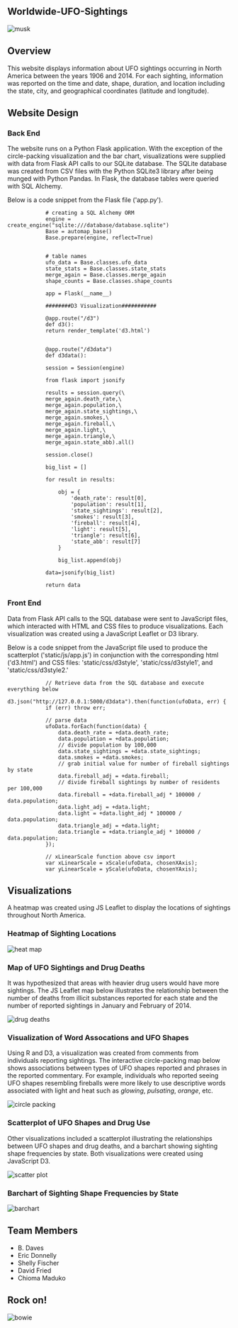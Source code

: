 ## Worldwide-UFO-Sightings

![musk](images/musk.jpg)

## Overview
This website displays information about UFO sightings occurring in North America between the years 1906 and 2014. For each sighting, information was reported on the time and date, shape, duration, and location including the state, city, and geographical coordinates (latitude and longitude).

## Website Design

### Back End
The website runs on a Python Flask application. With the exception of the circle-packing visualization and the bar chart, visualizations were supplied with data from Flask API calls to our SQLite database. The SQLite database was created from CSV files with the Python SQLite3 library after being munged with Python Pandas. In Flask, the database tables were queried with SQL Alchemy.

Below is a code snippet from the Flask file ('app.py').

                # creating a SQL Alchemy ORM
                engine = create_engine("sqlite:///database/database.sqlite")
                Base = automap_base()
                Base.prepare(engine, reflect=True)


                # table names
                ufo_data = Base.classes.ufo_data
                state_stats = Base.classes.state_stats
                merge_again = Base.classes.merge_again
                shape_counts = Base.classes.shape_counts

                app = Flask(__name__)

                ########D3 Visualization###########

                @app.route("/d3")
                def d3():
                return render_template('d3.html')


                @app.route("/d3data")
                def d3data():

                session = Session(engine)

                from flask import jsonify

                results = session.query(\
                merge_again.death_rate,\
                merge_again.population,\
                merge_again.state_sightings,\
                merge_again.smokes,\
                merge_again.fireball,\
                merge_again.light,\
                merge_again.triangle,\
                merge_again.state_abb).all()

                session.close()

                big_list = []

                for result in results:

                    obj = {
                        'death_rate': result[0],
                        'population': result[1],
                        'state_sightings': result[2],
                        'smokes': result[3],
                        'fireball': result[4],
                        'light': result[5],
                        'triangle': result[6],
                        'state_abb': result[7]
                    }
                    
                    big_list.append(obj)

                data=jsonify(big_list)

                return data


### Front End
Data from Flask API calls to the SQL database were sent to JavaScript files, which interacted with HTML and CSS files to produce visualizations. Each visualization was created using a JavaScript Leaflet or D3 library.

Below is a code snippet from the JavaScript file used to produce the scatterplot ('static/js/app.js') in conjunction with the corresponding html ('d3.html') and CSS files: 'static/css/d3style', 'static/css/d3style1', and 'static/css/d3style2.'

                // Retrieve data from the SQL database and execute everything below
                d3.json("http://127.0.0.1:5000/d3data").then(function(ufoData, err) {
                if (err) throw err;

                // parse data
                ufoData.forEach(function(data) {
                    data.death_rate = +data.death_rate;
                    data.population = +data.population;
                    // divide population by 100,000
                    data.state_sightings = +data.state_sightings;
                    data.smokes = +data.smokes;
                    // grab initial value for number of fireball sightings by state
                    data.fireball_adj = +data.fireball; 
                    // divide fireball sightings by number of residents per 100,000
                    data.fireball = +data.fireball_adj * 100000 / data.population;
                    data.light_adj = +data.light;
                    data.light = +data.light_adj * 100000 / data.population;
                    data.triangle_adj = +data.light;
                    data.triangle = +data.triangle_adj * 100000 / data.population;
                });

                // xLinearScale function above csv import
                var xLinearScale = xScale(ufoData, chosenXAxis);
                var yLinearScale = yScale(ufoData, chosenYAxis);


## Visualizations

A heatmap was created using JS Leaflet to display the locations of sightings throughout North America.

### Heatmap of Sighting Locations

![heat map](images/heat_map.jpg)


### Map of UFO Sightings and Drug Deaths

It was hypothesized that areas with heavier drug users would have more sightings. The JS Leaflet map below illustrates the relationship between the number of deaths from illicit substances reported for each state and the number of reported sightings in January and February of 2014.

![drug deaths](images/drug_deaths.png)


### Visualization of Word Assocations and UFO Shapes

Using R and D3, a visualization was created from comments from individuals reporting sightings. The interactive circle-packing map below shows associations between types of UFO shapes reported and phrases in the reported commentary. For example, individuals who reported seeing UFO shapes resembling fireballs were more likely to use descriptive words associated with light and heat such as *glowing*, *pulsating*, *orange*, etc.

![circle packing](images/circle_packing.png)

### Scatterplot of UFO Shapes and Drug Use

Other visualizations included a scatterplot illustrating the relationships between UFO shapes and drug deaths, and a barchart showing sighting shape frequencies by state. Both visualizations were created using JavaScript D3.

![scatter plot](images/scatter_plot.png)

### Barchart of Sighting Shape Frequencies by State

![barchart](images/bar_chart.png)


## Team Members

- B. Daves
- Eric Donnelly
- Shelly Fischer
- David Fried
- Chioma Maduko


## Rock on!

![bowie](images/bowie.jpg)
